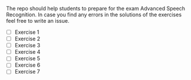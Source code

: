 The repo should help students to prepare for the exam Advanced Speech Recognition. 
In case you find any errors in the solutions of the exercises feel free to write an issue.

- [ ] Exercise 1 
- [ ] Exercise 2
- [ ] Exercise 3
- [ ] Exercise 4
- [ ] Exercise 5
- [ ] Exercise 6
- [ ] Exercise 7
